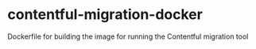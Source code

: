 # contentful-migration-docker
Dockerfile for building the image for running the Contentful migration tool
